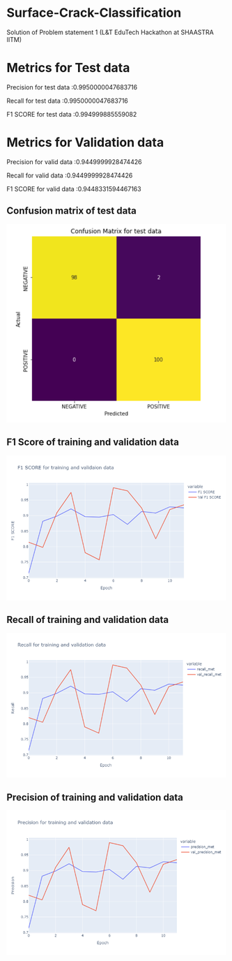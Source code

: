 # Surface-Crack-Classification

Solution of Problem statement 1 (L&T EduTech Hackathon at SHAASTRA IITM)

# Metrics for Test data
Precision for test data :0.9950000047683716

Recall for test data :0.9950000047683716

F1 SCORE for test data :0.994999885559082

# Metrics for Validation data
Precision for valid data :0.9449999928474426

Recall for valid data :0.9449999928474426

F1 SCORE for valid data :0.9448331594467163


## Confusion matrix of test data
![cmat](https://github.com/sudharshan2001/Surface-Crack-Classification/blob/main/results/cmat.PNG)

## F1 Score of training and validation data
![F1](https://github.com/sudharshan2001/Surface-Crack-Classification/blob/main/results/F1.png)

## Recall of training and validation data
![Recall ](https://github.com/sudharshan2001/Surface-Crack-Classification/blob/main/results/recall.png)

## Precision of training and validation data
![Precision](https://github.com/sudharshan2001/Surface-Crack-Classification/blob/main/results/prec.png)
